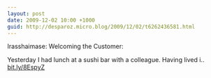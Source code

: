 ```yaml
---
layout: post
date: 2009-12-02 10:00 +1000
guid: http://desparoz.micro.blog/2009/12/02/t6262436581.html
---
```

Irasshaimase: Welcoming the Customer: 

Yesterday I had lunch at a sushi bar with a colleague. Having lived i.. [bit.ly/8EspyZ](http://bit.ly/8EspyZ)
